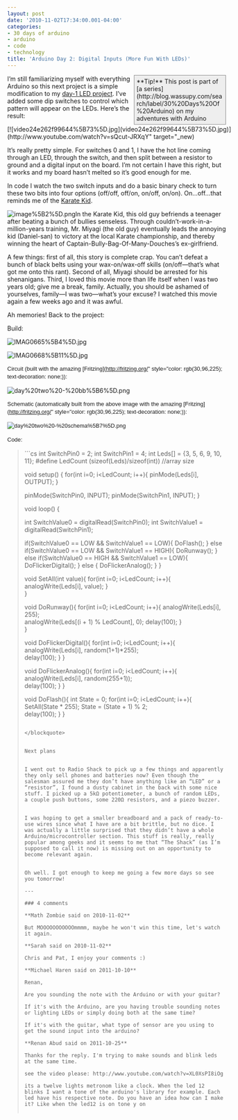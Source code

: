 ```yaml
---
layout: post
date: '2010-11-02T17:34:00.001-04:00'
categories:
- 30 days of arduino
- arduino
- code
- technology
title: 'Arduino Day 2: Digital Inputs (More Fun With LEDs)'
---
```


<div style="border-bottom: #888 1px solid; border-left: #888 1px solid; padding-bottom: 5px; background-color: #eee; margin: 0px auto; padding-left: 5px; width: 200px; padding-right: 5px; float: right; border-top: #888 1px solid; border-right: #888 1px solid; padding-top: 5px;">**Tip!** This post is part of [a series](http://blog.wassupy.com/search/label/30%20Days%20Of%20Arduino) on my adventures with Arduino</div>

I’m still familiarizing myself with everything Arduino so this next project is a simple modification to my [day-1 LED project](../2010/2010-11-arduino-day-1-unpacking-and-fun-with.html). I’ve added some dip switches to control which pattern will appear on the LEDs. Here’s the result:  <div class="wlWriterEditableSmartContent" id="scid:5737277B-5D6D-4f48-ABFC-DD9C333F4C5D:2ed362dc-459a-49ec-9778-b92c1de822e0" style="padding-bottom: 0px; padding-left: 0px; width: 640px; padding-right: 0px; display: block; float: none; margin-left: auto; clear: both; margin-right: auto; padding-top: 0px;">
<div id="dc2e06b9-c0bb-4d0d-af51-271a66a5afda" style="margin: 0px; padding: 0px; display: inline;">
<div>[![video24e262f99644%5B73%5D.jpg](video24e262f99644%5B73%5D.jpg)](http://www.youtube.com/watch?v=sQcut-JRXqY" target="_new)</div></div></div>

It’s really pretty simple. For switches 0 and 1, I have the hot line coming through an LED, through the switch, and then split between a resistor to ground and a digital input on the board. I’m not certain I have this right, but it works and my board hasn’t melted so it’s good enough for me.

In code I watch the two switch inputs and do a basic binary check to turn these two bits into four options (off/off, off/on, on/off, on/on). On…off…that reminds me of the [Karate Kid](http://www.imdb.com/title/tt0087538/). 

![image%5B2%5D.png](image%5B2%5D.png)In the Karate Kid, this old guy befriends a teenager after beating a bunch of bullies senseless. Through couldn’t-work-in-a-million-years training, Mr. Miyagi (the old guy) eventually leads the annoying kid (Daniel-san) to victory at the local Karate championship, and thereby winning the heart of Captain-Bully-Bag-Of-Many-Douches’s ex-girlfriend. 

A few things: first of all, this story is complete crap. You can’t defeat a bunch of black belts using your wax-on/wax-off skills (on/off—that’s what got me onto this rant). Second of all, Miyagi should be arrested for his shenanigans. Third, I loved this movie more than life itself when I was two years old; give me a break, family. Actually, you should be ashamed of yourselves, family—I was two—what’s your excuse? I watched this movie again a few weeks ago and it was awful.

Ah memories! Back to the project:

Build:

![IMAG0665%5B4%5D.jpg](IMAG0665%5B4%5D.jpg)

![IMAG0668%5B11%5D.jpg](IMAG0668%5B11%5D.jpg)

<span class="Apple-style-span" style="line-height: 18px; font-family: 'Trebuchet MS', trebuchet, sans-serif; font-size: 13px;">Circuit (built with the amazing<span class="Apple-converted-space">&#160;[Fritzing](http://fritzing.org/" style="color: rgb(30,96,225); text-decoration: none;)):</span></span>

![day%20two%20-%20bb%5B6%5D.png](day%20two%20-%20bb%5B6%5D.png)

<span class="Apple-style-span" style="line-height: 18px; font-family: 'Trebuchet MS', trebuchet, sans-serif; font-size: 13px;">Schematic (automatically built from the above image with the amazing<span class="Apple-converted-space">&#160;[Fritzing](http://fritzing.org/" style="color: rgb(30,96,225); text-decoration: none;)):</span></span>

<span class="Apple-style-span" style="line-height: 18px; font-family: 'Trebuchet MS', trebuchet, sans-serif; font-size: 13px;">![day%20two%20-%20schema%5B7%5D.png](day%20two%20-%20schema%5B7%5D.png)</span>

<span class="Apple-style-span" style="line-height: 18px; font-family: 'Trebuchet MS', trebuchet, sans-serif; font-size: 13px;">Code:</span>
<blockquote>   
```cs
int SwitchPin0 = 2;
int SwitchPin1 = 4;
int Leds[] = {3, 5, 6, 9, 10, 11};
#define LedCount (sizeof(Leds)/sizeof(int)) //array size  

void setup()  { 
  for(int i=0; i<LedCount; i++){
    pinMode(Leds[i], OUTPUT);
  }
  
  pinMode(SwitchPin0, INPUT);
  pinMode(SwitchPin1, INPUT);
} 

void loop()  { 
  
  int SwitchValue0 = digitalRead(SwitchPin0);
  int SwitchValue1 = digitalRead(SwitchPin1);
  
  if(SwitchValue0 == LOW && SwitchValue1 == LOW){
    DoFlash();
  }
  else if(SwitchValue0 == LOW && SwitchValue1 == HIGH){
    DoRunway();
  }
  else if(SwitchValue0 == HIGH && SwitchValue1 == LOW){
    DoFlickerDigital();
  }
  else {
    DoFlickerAnalog();
  }
}

void SetAll(int value){
  for(int i=0; i<LedCount; i++){
    analogWrite(Leds[i], value);
  }  
}

void DoRunway(){
  for(int i=0; i<LedCount; i++){
    analogWrite(Leds[i], 255);    
    analogWrite(Leds[(i + 1) % LedCount], 0);
    delay(100);
  }   
}

void DoFlickerDigital(){
  for(int i=0; i<LedCount; i++){
    analogWrite(Leds[i], random(1+1)*255);    
    delay(100);
  } 
}

void DoFlickerAnalog(){
  for(int i=0; i<LedCount; i++){
    analogWrite(Leds[i], random(255+1));    
    delay(100);
  } 
}

void DoFlash(){
  int State = 0;
  for(int i=0; i<LedCount; i++){
    SetAll(State * 255);
    State = (State + 1) % 2;  
    delay(100);
  } 
}
```

</blockquote>


Next plans


I went out to Radio Shack to pick up a few things and apparently they only sell phones and batteries now? Even though the salesman assured me they don’t have anything like an “LED” or a “resistor”, I found a dusty cabinet in the back with some nice stuff. I picked up a 5kΩ potentiometer, a bunch of random LEDs, a couple push buttons, some 220Ω resistors, and a piezo buzzer. 


I was hoping to get a smaller breadboard and a pack of ready-to-use wires since what I have are a bit brittle, but no dice. I was actually a little surprised that they didn’t have a whole Arduino/microcontroller section. This stuff is really, really popular among geeks and it seems to me that “The Shack” (as I’m supposed to call it now) is missing out on an opportunity to become relevant again.


Oh well. I got enough to keep me going a few more days so see you tomorrow!

---

### 4 comments

**Math Zombie said on 2010-11-02**

But MOOOOOOOOOOOmmmm, maybe he won't win this time, let's watch it again.

**Sarah said on 2010-11-02**

Chris and Pat, I enjoy your comments :)

**Michael Haren said on 2011-10-10**

Renan,

Are you sounding the note with the Arduino or with your guitar?

If it's with the Arduino, are you having trouble sounding notes or lighting LEDs or simply doing both at the same time?

If it's with the guitar, what type of sensor are you using to get the sound input into the arduino?

**Renan Abud said on 2011-10-25**

Thanks for the reply. I'm trying to make sounds and blink leds at the same time.

see the video please: http://www.youtube.com/watch?v=XL0XsPI8iOg

its a twelve lights metronom like a clock. When the led 12 blinks I want a tone of the arduino's library for example. Each led have his respective note. Do you have an idea how can I make it? Like when the led12 is on tone y on

